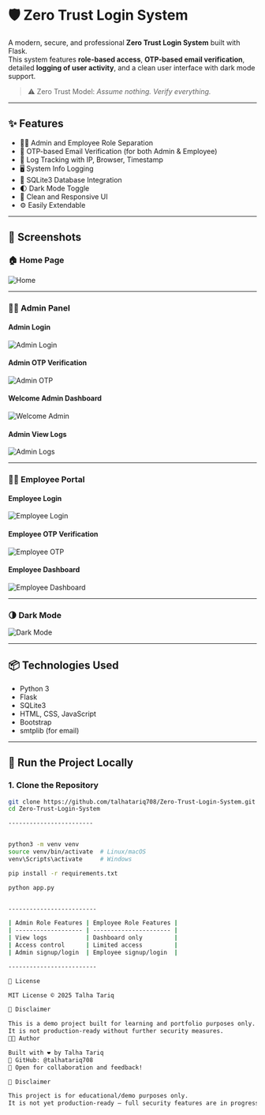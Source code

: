 # 🛡️ Zero Trust Login System

A modern, secure, and professional **Zero Trust Login System** built with Flask.  
This system features **role-based access**, **OTP-based email verification**, detailed **logging of user activity**, and a clean user interface with dark mode support.

> ⚠️ Zero Trust Model: *Assume nothing. Verify everything.*

---

## ✨ Features

- 🧑‍💼 Admin and Employee Role Separation
- 🔐 OTP-based Email Verification (for both Admin & Employee)
- 📜 Log Tracking with IP, Browser, Timestamp
- 🖥️ System Info Logging
- 📂 SQLite3 Database Integration
- 🌓 Dark Mode Toggle
- 📍 Clean and Responsive UI
- ⚙️ Easily Extendable

---

## 📸 Screenshots

### 🏠 Home Page
![Home](screenshots/Home.png)

---

### 👨‍💼 Admin Panel
#### Admin Login
![Admin Login](screenshots/adminlogin.png)

#### Admin OTP Verification
![Admin OTP](screenshots/adminotp.png)

#### Welcome Admin Dashboard
![Welcome Admin](screenshots/welcomeadmin.png)

#### Admin View Logs
![Admin Logs](screenshots/adminlogs.png)

---

### 👷‍♂️ Employee Portal
#### Employee Login
![Employee Login](screenshots/employeelogin.png)

#### Employee OTP Verification
![Employee OTP](screenshots/employeeotp.png)

#### Employee Dashboard
![Employee Dashboard](screenshots/employeedashboard.png)

---

### 🌗 Dark Mode
![Dark Mode](screenshots/darkmode.png)

---

## 📦 Technologies Used

- Python 3
- Flask
- SQLite3
- HTML, CSS, JavaScript
- Bootstrap
- smtplib (for email)

---

## 🚀 Run the Project Locally

### 1. Clone the Repository
```bash
git clone https://github.com/talhatariq708/Zero-Trust-Login-System.git
cd Zero-Trust-Login-System

------------------------


python3 -m venv venv
source venv/bin/activate  # Linux/macOS
venv\Scripts\activate     # Windows

pip install -r requirements.txt

python app.py


-------------------------

| Admin Role Features | Employee Role Features |
| ------------------- | ---------------------- |
| View logs           | Dashboard only         |
| Access control      | Limited access         |
| Admin signup/login  | Employee signup/login  |

-------------------------

📜 License

MIT License © 2025 Talha Tariq

💬 Disclaimer

This is a demo project built for learning and portfolio purposes only.
It is not production-ready without further security measures.
👨‍💻 Author

Built with ❤️ by Talha Tariq
🔗 GitHub: @talhatariq708
📩 Open for collaboration and feedback!

🔖 Disclaimer

This project is for educational/demo purposes only.
It is not yet production-ready — full security features are in progress.